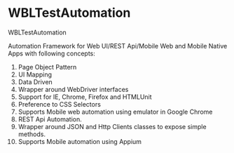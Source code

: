 # WBLTestAutomation
WBLTestAutomation

Automation Framework for Web UI/REST Api/Mobile Web and Mobile Native Apps with following concepts:

1. Page Object Pattern
2. UI Mapping
3. Data Driven
4. Wrapper around WebDriver interfaces
5. Support for IE, Chrome, Firefox and HTMLUnit
6. Preference to CSS Selectors
7. Supports Mobile web automation using emulator in Google Chrome
8. REST Api Automation.
9. Wrapper around JSON and Http Clients classes to expose simple methods.
10. Supports Mobile automation using Appium

